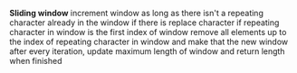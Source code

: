 **Sliding window**
increment window as long as there isn't a repeating character already in the window
if there is
replace character if repeating character in window is the first index of window
remove all elements up to the index of repeating character in window and make that the new window
after every iteration, update maximum length of window and return length when finished